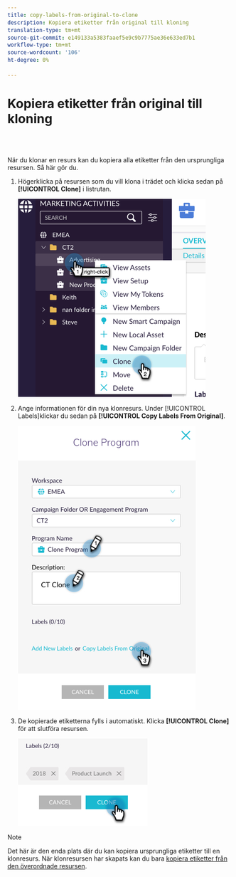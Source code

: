 ```yaml
---
title: copy-labels-from-original-to-clone
description: Kopiera etiketter från original till kloning
translation-type: tm+mt
source-git-commit: e149133a5383faaef5e9c9b7775ae36e633ed7b1
workflow-type: tm+mt
source-wordcount: '106'
ht-degree: 0%

---
```



# Kopiera etiketter från original till kloning

<br> 

När du klonar en resurs kan du kopiera alla etiketter från den ursprungliga resursen. Så här gör du.

1. Högerklicka på resursen som du vill klona i trädet och klicka sedan på **[!UICONTROL Clone]** i listrutan.

   ![Bild ett](/help/sky/assets/labels/copy-labels-from-original-to-clone/copy-labels-from-original-to-clone-1.jpg)

1. Ange informationen för din nya klonresurs. Under [!UICONTROL Labels]klickar du sedan på **[!UICONTROL Copy Labels From Original]**.

   ![Bild två](/help/sky/assets/labels/copy-labels-from-original-to-clone/copy-labels-from-original-to-clone-2.jpg)

1. De kopierade etiketterna fylls i automatiskt. Klicka **[!UICONTROL Clone]** för att slutföra resursen.

   ![Bild tre](/help/sky/assets/labels/copy-labels-from-original-to-clone/copy-labels-from-original-to-clone-3.jpg)

>[!NOTE]
>
>Det här är den enda plats där du kan kopiera ursprungliga etiketter till en klonresurs. När klonresursen har skapats kan du bara [kopiera etiketter från den överordnade resursen](/help/sky/copy-labels-from-parent-to-child.md).
